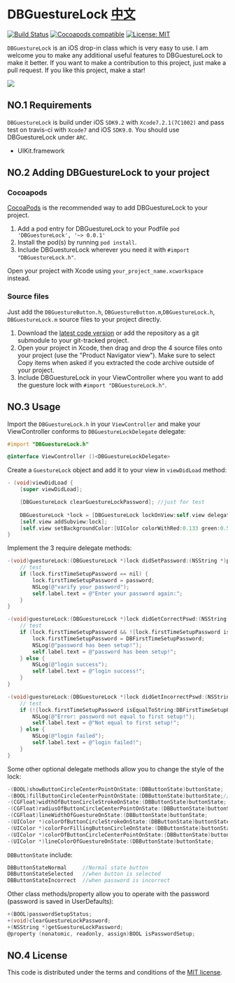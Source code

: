 # DBGuestureLock [中文](https://github.com/i36lib/DBGuestureLock/blob/master/READMECN.md)
[![Build Status](https://travis-ci.org/i36lib/DBGuestureLock.svg)](https://travis-ci.org/i36lib/DBGuestureLock)  [![Cocoapods compatible](https://img.shields.io/badge/pod-v0.0.1-blue.svg?style=flat)](https://cocoapods.org/pods/DBGuestureLock)  [![License: MIT](https://img.shields.io/badge/license-MIT-blue.svg?style=flat)](http://opensource.org/licenses/MIT)

`DBGuestureLock` is an iOS drop-in class which is very easy to use. I am welcome you to make any additional useful features to DBGuestureLock to make it better. If you want to make a contribution to this project, just make a pull request. If you like this project, make a star!

[![](http://i36.me/images/devref/DBGuestureLock_TEST.png)](http://i36.me/images/devref/DBGuestureLock_TEST.png)

## NO.1 Requirements

`DBGuestureLock` is build under iOS `SDK9.2` with `Xcode7.2.1(7C1002)` and pass test on travis-ci with `Xcode7` and iOS `SDK9.0`. You should use DBGuestureLock under `ARC`.

* UIKit.framework

## NO.2 Adding DBGuestureLock to your project

### Cocoapods

[CocoaPods](http://cocoapods.org) is the recommended way to add DBGuestureLock to your project.

1. Add a pod entry for DBGuestureLock to your Podfile `pod 'DBGuestureLock', '~> 0.0.1'`
2. Install the pod(s) by running `pod install`.
3. Include DBGuestureLock wherever you need it with `#import "DBGuestureLock.h"`.

Open your project with Xcode using `your_project_name.xcworkspace` instead.

### Source files

Just add the `DBGuestureButton.h`, `DBGuestureButton.m`,`DBGuestureLock.h`, `DBGuestureLock.m` source files to your project directly.

1. Download the [latest code version](https://github.com/i36lib/DBGuestureLock/archive/master.zip) or add the repository as a git submodule to your git-tracked project.
2. Open your project in Xcode, then drag and drop the 4 source files onto your project (use the "Product Navigator view"). Make sure to select Copy items when asked if you extracted the code archive outside of your project.
3. Include DBGuestureLock in your ViewController where you want to add the guesture lock with `#import "DBGuestureLock.h"`.

## NO.3 Usage

Import the `DBGuestureLock.h` in your `ViewController` and make your ViewController conforms to `DBGuestureLockDelegate` delegate:
```objective-c
#import "DBGuestureLock.h"

@interface ViewController ()<DBGuestureLockDelegate>
```

Create a `GuestureLock` object and add it to your view in `viewDidLoad` method:
```objective-c
- (void)viewDidLoad {
    [super viewDidLoad];

    [DBGuestureLock clearGuestureLockPassword]; //just for test
    
    DBGuestureLock *lock = [DBGuestureLock lockOnView:self.view delegate:self];
    [self.view addSubview:lock];
    [self.view setBackgroundColor:[UIColor colorWithRed:0.133 green:0.596 blue:0.933 alpha:1.00]];
}
```

Implement the 3 require delegate methods:
```objective-c
-(void)guestureLock:(DBGuestureLock *)lock didSetPassword:(NSString *)password {
    // test
    if (lock.firstTimeSetupPassword == nil) {
        lock.firstTimeSetupPassword = password;
        NSLog(@"varify your password");
        self.label.text = @"Enter your password again:";
    }
}

-(void)guestureLock:(DBGuestureLock *)lock didGetCorrectPswd:(NSString *)password {
    // test
    if (lock.firstTimeSetupPassword && ![lock.firstTimeSetupPassword isEqualToString:DBFirstTimeSetupPassword]) {
        lock.firstTimeSetupPassword = DBFirstTimeSetupPassword;
        NSLog(@"password has been setup!");
        self.label.text = @"password has been setup!";
    } else {
        NSLog(@"login success");
        self.label.text = @"login success!";
    }
}

-(void)guestureLock:(DBGuestureLock *)lock didGetIncorrectPswd:(NSString *)password {
    // test
    if (![lock.firstTimeSetupPassword isEqualToString:DBFirstTimeSetupPassword]) {
        NSLog(@"Error: password not equal to first setup!");
        self.label.text = @"Not equal to first setup!";
    } else {
        NSLog(@"login failed");
        self.label.text = @"login failed!";
    }
}
```

Some other optional delegate methods allow you to change the style of the lock:
```objective-c
-(BOOL)showButtonCircleCenterPointOnState:(DBButtonState)buttonState;
-(BOOL)fillButtonCircleCenterPointOnState:(DBButtonState)buttonState;//NO for stroke, YES for fill
-(CGFloat)widthOfButtonCircleStrokeOnState:(DBButtonState)buttonState;
-(CGFloat)radiusOfButtonCircleCenterPointOnState:(DBButtonState)buttonState;
-(CGFloat)lineWidthOfGuestureOnState:(DBButtonState)buttonState;
-(UIColor *)colorOfButtonCircleStrokeOnState:(DBButtonState)buttonState;
-(UIColor *)colorForFillingButtonCircleOnState:(DBButtonState)buttonState;
-(UIColor *)colorOfButtonCircleCenterPointOnState:(DBButtonState)buttonState;
-(UIColor *)lineColorOfGuestureOnState:(DBButtonState)buttonState;
```

`DBButtonState` include:
```objective-c
DBButtonStateNormal     //Normal state button
DBButtonStateSelected   //when button is selected
DBButtonStateIncorrect  //when password is incorrect
```

Other class methods/property allow you to operate with the password (password is saved in UserDefaults):
```objective-c
+(BOOL)passwordSetupStatus;
+(void)clearGuestureLockPassword;
+(NSString *)getGuestureLockPassword;
@property (nonatomic, readonly, assign)BOOL isPasswordSetup;
```

## NO.4 License

This code is distributed under the terms and conditions of the [MIT license](LICENSE).
